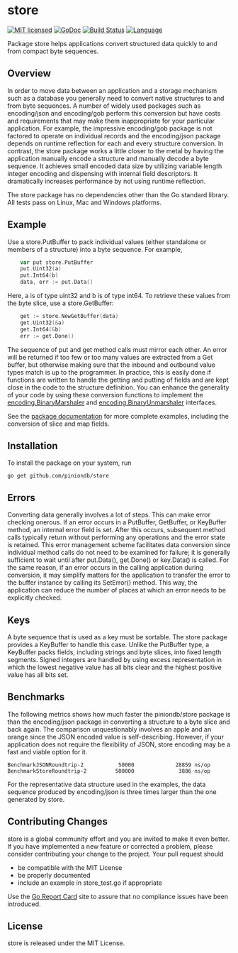 # store

[![MIT licensed](https://img.shields.io/badge/license-MIT-blue.svg)](https://raw.githubusercontent.com/piniondb/store/master/LICENSE)
[![GoDoc](https://img.shields.io/badge/documentation-store-blue.svg)](https://pkg.go.dev/github.com/piniondb/store)
[![Build Status](https://travis-ci.org/piniondb/store.svg?branch=master)](https://travis-ci.org/piniondb/store)
[![Language](https://img.shields.io/badge/language-go-blue.svg)](https://golang.org/)

Package store helps applications convert structured data quickly to and from
compact byte sequences.

## Overview
In order to move data between an application and a storage mechanism such as a
database you generally need to convert native structures to and from byte
sequences. A number of widely used packages such as encoding/json and
encoding/gob perform this conversion but have costs and requirements that may
make them inappropriate for your particular application. For example, the
impressive encoding/gob package is not factored to operate on individual
records and the encoding/json package depends on runtime reflection for each
and every structure conversion. In contrast, the store package works a little
closer to the metal by having the application manually encode a structure and
manually decode a byte sequence. It achieves small encoded data size by
utilizing variable length integer encoding and dispensing with internal field
descriptors. It dramatically increases performance by not using runtime
reflection.

The store package has no dependencies other than the Go standard library. All
tests pass on Linux, Mac and Windows platforms.

## Example
Use a store.PutBuffer to pack individual values (either standalone or members
of a structure) into a byte sequence. For example,

```go
	var put store.PutBuffer
	put.Uint32(a)
	put.Int64(b)
	data, err := put.Data()
```

Here, a is of type uint32 and b is of type int64. To retrieve these values from
the byte slice, use a store.GetBuffer:

```go
	get := store.NewGetBuffer(data)
	get.Uint32(&a)
	get.Int64(&b)
	err := get.Done()
```

The sequence of put and get method calls must mirror each other. An error will
be returned if too few or too many values are extracted from a Get buffer, but
otherwise making sure that the inbound and outbound value types match is up to
the programmer. In practice, this is easily done if functions are written to
handle the getting and putting of fields and are kept close in the code to the
structure definition. You can enhance the generality of your code by using
these conversion functions to implement the 
[encoding.BinaryMarshaler](https://golang.org/pkg/encoding/#BinaryMarshaler) and
[encoding.BinaryUnmarshaler](https://golang.org/pkg/encoding/#BinaryUnmarshaler) interfaces.

See the [package documentation](https://godoc.org/github.com/piniondb/store)
for more complete examples, including the conversion of slice and map fields.

## Installation
To install the package on your system, run

```
go get github.com/piniondb/store
```

## Errors
Converting data generally involves a lot of steps. This can make error checking
onerous. If an error occurs in a PutBuffer, GetBuffer, or KeyBuffer method, an
internal error field is set. After this occurs, subsequent method calls
typically return without performing any operations and the error state is
retained. This error management scheme facilitates data conversion since
individual method calls do not need to be examined for failure; it is generally
sufficient to wait until after put.Data(), get.Done() or key.Data() is called.
For the same reason, if an error occurs in the calling application during
conversion, it may simplify matters for the application to transfer the error
to the buffer instance by calling its SetError() method. This way, the
application can reduce the number of places at which an error needs to be
explicitly checked.

## Keys

A byte sequence that is used as a key must be sortable. The store package
provides a KeyBuffer to handle this case. Unlike the PutBuffer type, a
KeyBuffer packs fields, including strings and byte slices, into fixed length
segments. Signed integers are handled by using excess representation in which
the lowest negative value has all bits clear and the highest positive value has
all bits set.

## Benchmarks

The following metrics shows how much faster the piniondb/store package is than
the encoding/json package in converting a structure to a byte slice and back
again. The comparison unquestionably involves an apple and an orange since the
JSON encoded value is self-describing. However, if your application does not
require the flexibility of JSON, store encoding may be a fast and viable option
for it.

    BenchmarkJSONRoundtrip-2           50000             28859 ns/op
    BenchmarkStoreRoundtrip-2         500000              3886 ns/op

For the representative data structure used in the examples, the data sequence
produced by encoding/json is three times larger than the one generated by
store.

## Contributing Changes
store is a global community effort and you are invited to make it even better.
If you have implemented a new feature or corrected a problem, please consider
contributing your change to the project. Your pull request should

* be compatible with the MIT License
* be properly documented
* include an example in store_test.go if appropriate

Use the 
[Go Report Card](https://goreportcard.com/report/github.com/piniondb/store)
site to assure that no compliance issues have been introduced.

## License
store is released under the MIT License.
